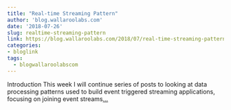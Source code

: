 ```yaml
---
title: "Real-time Streaming Pattern"
author: 'blog.wallaroolabs.com'
date: '2018-07-26'
slug: realtime-streaming-pattern
link: https://blog.wallaroolabs.com/2018/07/real-time-streaming-pattern-joining-event-streams/
categories:
- bloglink
tags:
  - blogwallaroolabscom
---
```


Introduction This week I will continue series of posts to looking at data processing patterns used to build event triggered streaming applications, focusing on joining event streams[... <i class="fas fa-external-link-alt"></i>](https://blog.wallaroolabs.com/2018/07/real-time-streaming-pattern-joining-event-streams/)

